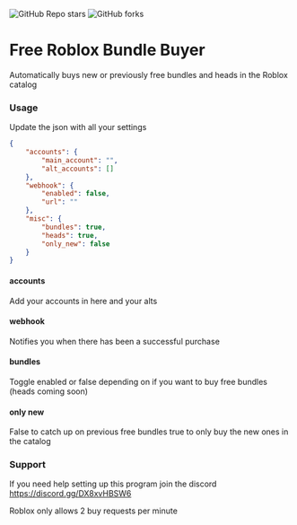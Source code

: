 <p align="left"><img alt="GitHub Repo stars" src="https://img.shields.io/github/stars/iEventz/free-bundle-buyer-roblox?color=yellow&style=flat-square"> <img alt="GitHub forks" src="https://img.shields.io/github/forks/iEventz/free-bundle-buyer-roblox?style=flat-square"></p>

<h1 align="left">Free Roblox Bundle Buyer</h1>

<p align="left">Automatically buys new or previously free bundles and heads in the Roblox catalog</p>

### Usage
Update the json with all your settings
```json
{
    "accounts": {
        "main_account": "",
        "alt_accounts": []
    },
    "webhook": {
        "enabled": false,
        "url": ""
    },
    "misc": {
        "bundles": true,
        "heads": true,
        "only_new": false
    }
}
```
#### accounts
Add your accounts in here and your alts

#### webhook
Notifies you when there has been a successful purchase

#### bundles
Toggle enabled or false depending on if you want to buy free bundles (heads coming soon)

#### only new
False to catch up on previous free bundles true to only buy the new ones in the catalog

### Support
If you need help setting up this program join the discord https://discord.gg/DX8xvHBSW6

Roblox only allows 2 buy requests per minute
